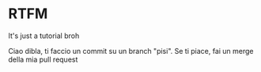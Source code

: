 # RTFM
It's just a tutorial broh

Ciao dibla, ti faccio un commit su un branch "pisi".
Se ti piace, fai un merge della mia pull request
